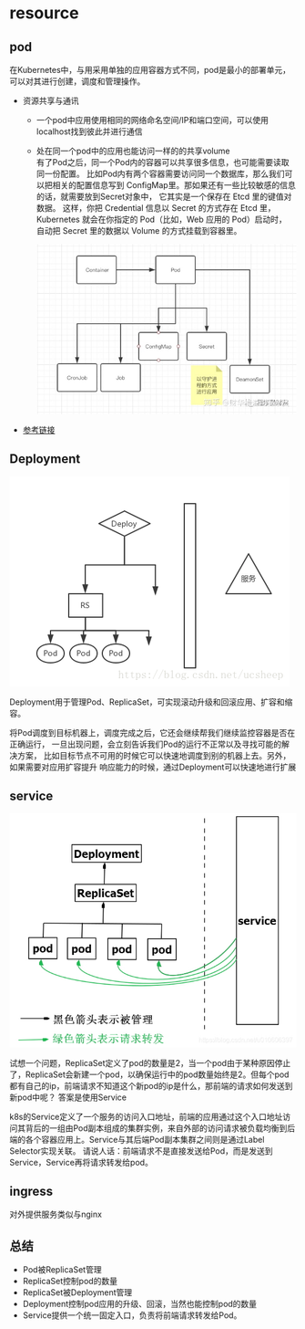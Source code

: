# resource

## pod
在Kubernetes中，与用采用单独的应用容器方式不同，pod是最小的部署单元，可以对其进行创建，调度和管理操作。
- 资源共享与通讯  
    - 一个pod中应用使用相同的网络命名空间/IP和端口空间，可以使用localhost找到彼此并进行通信
    - 处在同一个pod中的应用也能访问一样的的共享volume  
      有了Pod之后，同一个Pod内的容器可以共享很多信息，也可能需要读取同一份配置。
      比如Pod内有两个容器需要访问同一个数据库，那么我们可以把相关的配置信息写到
      ConfigMap里。那如果还有一些比较敏感的信息的话，就需要放到Secret对象中，
      它其实是一个保存在 Etcd 里的键值对数据。
      这样，你把 Credential 信息以 Secret 的方式存在 Etcd 里，
      Kubernetes 就会在你指定的 Pod（比如，Web 应用的 Pod）启动时，
      自动把 Secret 里的数据以 Volume 的方式挂载到容器里。
      
        ![img.png](img.png)
- [参考链接](https://hardocs.com/d/kubernetes/035-Pods.html)      

## Deployment
![img_1.png](img_1.png)  

Deployment用于管理Pod、ReplicaSet，可实现滚动升级和回滚应用、扩容和缩容。  

将Pod调度到目标机器上，调度完成之后，它还会继续帮我们继续监控容器是否在正确运行，
一旦出现问题，会立刻告诉我们Pod的运行不正常以及寻找可能的解决方案，
比如目标节点不可用的时候它可以快速地调度到别的机器上去。另外，如果需要对应用扩容提升
响应能力的时候，通过Deployment可以快速地进行扩展

## service
![img_2.png](img_2.png)  

试想一个问题，ReplicaSet定义了pod的数量是2，当一个pod由于某种原因停止了，ReplicaSet会新建一个pod，以确保运行中的pod数量始终是2。但每个pod都有自己的ip，前端请求不知道这个新pod的ip是什么，那前端的请求如何发送到新pod中呢？
答案是使用Service  

k8s的Service定义了一个服务的访问入口地址，前端的应用通过这个入口地址访问其背后的一组由Pod副本组成的集群实例，来自外部的访问请求被负载均衡到后端的各个容器应用上。Service与其后端Pod副本集群之间则是通过Label Selector实现关联。
请说人话：前端请求不是直接发送给Pod，而是发送到Service，Service再将请求转发给pod。


## ingress
对外提供服务类似与nginx

## 总结
- Pod被ReplicaSet管理
- ReplicaSet控制pod的数量
- ReplicaSet被Deployment管理
- Deployment控制pod应用的升级、回滚，当然也能控制pod的数量
- Service提供一个统一固定入口，负责将前端请求转发给Pod。